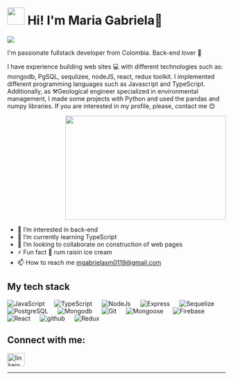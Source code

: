 
# <img src="https://media.giphy.com/media/VgCDAzcKvsR6OM0uWg/giphy.gif" width="40"> Hi! I'm Maria Gabriela👋

![](https://github.com/halfrost/halfrost/blob/master/icons/header_.png)

<p align="left">I'm passionate fullstack developer from Colombia. Back-end lover 🖤

I have experience building web sites 💻 with different technologies such as: mongodb, PgSQL, sequlizee, nodeJS, react, redux toolkit.
I implemented different programming languages such as Javascript and TypeScript. Additionally, as ⚒️Geological engineer specialized in 
environmental management, I made some projects with Python and used the pandas and numpy libraries.
If you are interested in my profile, please, contact me 😊 </p>

<p align="right"><img src="https://media4.giphy.com/media/v1.Y2lkPTc5MGI3NjExM3hoN3BldDF0ZHR5bG8yeHVvdWdseXZxZzBoamU1cXJ6c3l6bXFqaSZlcD12MV9pbnRlcm5hbF9naWZfYnlfaWQmY3Q9Zw/FcqKy4Kj7XOK0hCW4g/giphy.gif" height="240" width="370"/></p>

- 👀 I’m interested in back-end
- 🌱 I’m currently learning TypeScript
- 💞️ I’m looking to collaborate on construction of web pages
- ⚡ Fun fact 💛 rum raisin ice cream
- 📫 How to reach me mgabrielasm0119@gmail.com

## My tech stack

<p align="left"> 

  <a> 
     <img alt="JavaScript" src="https://img.shields.io/badge/JavaScript%20-%23F7DF1E.svg?logo=javascript&logoColor=black">
  </a>
  &emsp;
  <a> 
    <img alt="TypeScript" src="https://img.shields.io/badge/-TypeScript-blue?logo=Typescript&logoColor=black">
  </a> 
  &emsp;
  <a> 
    <img alt="NodeJs" src="https://img.shields.io/badge/-NodeJS-green?logo=node.js&Color=white">
  </a> 
  &emsp;
  <a> 
     <img alt="Express" src="https://img.shields.io/badge/Express-black?logo=express">
   </a>
  &emsp;
  <a> 
    <img alt="Sequelize" src="https://img.shields.io/badge/Sequelize-blue?logo=sequelize">
  </a>
  &emsp;
   <a>
    <img alt="PostgreSQL" src="https://img.shields.io/badge/PostgreSQL-lightblue?logo=postgreSQL">
  </a>
  &emsp;
  <a>
    <img alt="Mongodb" src="https://img.shields.io/badge/-mongoDb-green?logo=mongodb&logoColor=white"/>
  </a>
  &emsp;
  <a>
    <img alt="Git" src="https://img.shields.io/badge/-git-red?logo=git&logoColor=white"/>
  </a>
  &emsp; 
  <a> 
    <img alt="Mongoose" src="https://img.shields.io/badge/Mongoose-green">
  </a> 
  &emsp;
  <a> 
    <img alt="Firebase" src="https://img.shields.io/badge/Firebase-red?logo=Firebase">
  </a> 
  &emsp;
  <a> 
     <img alt="React" src="https://img.shields.io/badge/React-gray?logo=react">
   </a>
  &emsp;
  <a> 
    <img alt="github" src="https://img.shields.io/badge/-GitHub-black?logo=github&logoColor=white">
  </a>
  &emsp;
   <a>
    <img alt="Redux" src="https://img.shields.io/badge/Redux-gray?logo=Redux&logoColor=violet">
  </a>
  &emsp;
</p>


## Connect with me:
<p align="left">
  <a href="https://www.linkedin.com/in/maria-gabriela-sandigo-munoz/" target="blank"><img align="center"
      src="https://raw.githubusercontent.com/rahuldkjain/github-profile-readme-generator/master/src/images/icons/Social/linked-in-alt.svg"
      alt="linkein logo" height="30" width="40" /></a>
  
</p>

-----
